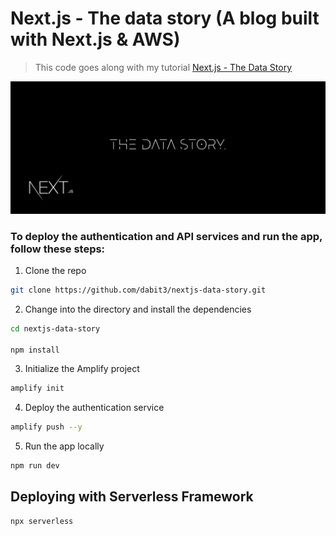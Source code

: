 # Next.js - The data story (A blog built with Next.js & AWS)

> This code goes along with my tutorial [Next.js - The Data Story](https://dev.to/dabit3/next-js-the-data-story-2b0d)

![Next.js - The data story](header.jpg)

### To deploy the authentication and API services and run the app, follow these steps:

1. Clone the repo

```sh
git clone https://github.com/dabit3/nextjs-data-story.git
```

2. Change into the directory and install the dependencies

```sh
cd nextjs-data-story

npm install
```

3. Initialize the Amplify project

```sh
amplify init
```

4. Deploy the authentication service

```sh
amplify push --y
```

5. Run the app locally

```sh
npm run dev
```

## Deploying with Serverless Framework

```sh
npx serverless
```